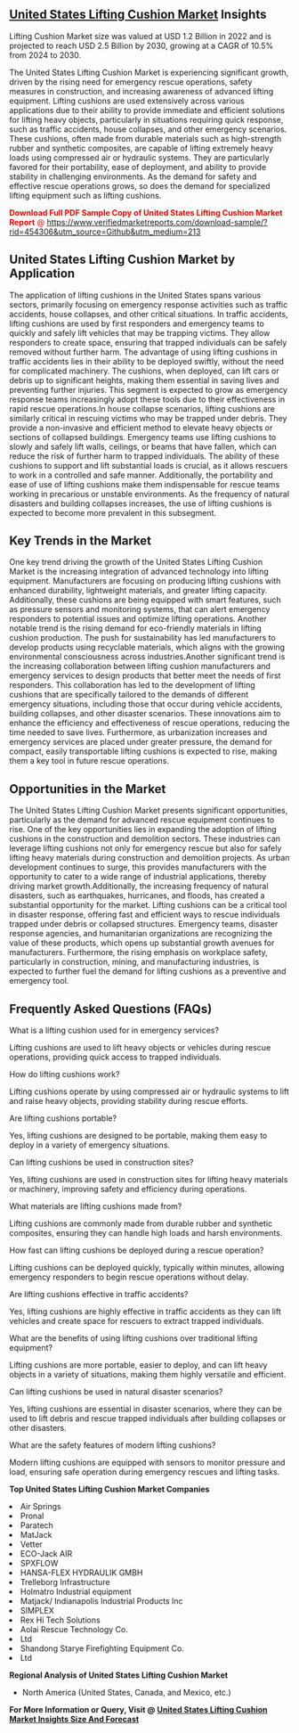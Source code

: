 <h2><a href="https://www.verifiedmarketreports.com/download-sample/?rid=454306&amp;utm_source=Github&amp;utm_medium=213" target="_blank">United States Lifting Cushion Market</a> Insights</h2><p>Lifting Cushion Market size was valued at USD 1.2 Billion in 2022 and is projected to reach USD 2.5 Billion by 2030, growing at a CAGR of 10.5% from 2024 to 2030.</p><p><p>The United States Lifting Cushion Market is experiencing significant growth, driven by the rising need for emergency rescue operations, safety measures in construction, and increasing awareness of advanced lifting equipment. Lifting cushions are used extensively across various applications due to their ability to provide immediate and efficient solutions for lifting heavy objects, particularly in situations requiring quick response, such as traffic accidents, house collapses, and other emergency scenarios. These cushions, often made from durable materials such as high-strength rubber and synthetic composites, are capable of lifting extremely heavy loads using compressed air or hydraulic systems. They are particularly favored for their portability, ease of deployment, and ability to provide stability in challenging environments. As the demand for safety and effective rescue operations grows, so does the demand for specialized lifting equipment such as lifting cushions. <p><span class=""><span style="color: #ff0000;"><strong>Download Full PDF Sample Copy of United States Lifting Cushion Market Report</strong> @ </span><a href="https://www.verifiedmarketreports.com/download-sample/?rid=454306&amp;utm_source=Github&amp;utm_medium=213" target="_blank">https://www.verifiedmarketreports.com/download-sample/?rid=454306&amp;utm_source=Github&amp;utm_medium=213</a></span></p></p><h2>United States Lifting Cushion Market by Application</h2><p>The application of lifting cushions in the United States spans various sectors, primarily focusing on emergency response activities such as traffic accidents, house collapses, and other critical situations. In traffic accidents, lifting cushions are used by first responders and emergency teams to quickly and safely lift vehicles that may be trapping victims. They allow responders to create space, ensuring that trapped individuals can be safely removed without further harm. The advantage of using lifting cushions in traffic accidents lies in their ability to be deployed swiftly, without the need for complicated machinery. The cushions, when deployed, can lift cars or debris up to significant heights, making them essential in saving lives and preventing further injuries. This segment is expected to grow as emergency response teams increasingly adopt these tools due to their effectiveness in rapid rescue operations.In house collapse scenarios, lifting cushions are similarly critical in rescuing victims who may be trapped under debris. They provide a non-invasive and efficient method to elevate heavy objects or sections of collapsed buildings. Emergency teams use lifting cushions to slowly and safely lift walls, ceilings, or beams that have fallen, which can reduce the risk of further harm to trapped individuals. The ability of these cushions to support and lift substantial loads is crucial, as it allows rescuers to work in a controlled and safe manner. Additionally, the portability and ease of use of lifting cushions make them indispensable for rescue teams working in precarious or unstable environments. As the frequency of natural disasters and building collapses increases, the use of lifting cushions is expected to become more prevalent in this subsegment.<h2>Key Trends in the Market</h2><p>One key trend driving the growth of the United States Lifting Cushion Market is the increasing integration of advanced technology into lifting equipment. Manufacturers are focusing on producing lifting cushions with enhanced durability, lightweight materials, and greater lifting capacity. Additionally, these cushions are being equipped with smart features, such as pressure sensors and monitoring systems, that can alert emergency responders to potential issues and optimize lifting operations. Another notable trend is the rising demand for eco-friendly materials in lifting cushion production. The push for sustainability has led manufacturers to develop products using recyclable materials, which aligns with the growing environmental consciousness across industries.Another significant trend is the increasing collaboration between lifting cushion manufacturers and emergency services to design products that better meet the needs of first responders. This collaboration has led to the development of lifting cushions that are specifically tailored to the demands of different emergency situations, including those that occur during vehicle accidents, building collapses, and other disaster scenarios. These innovations aim to enhance the efficiency and effectiveness of rescue operations, reducing the time needed to save lives. Furthermore, as urbanization increases and emergency services are placed under greater pressure, the demand for compact, easily transportable lifting cushions is expected to rise, making them a key tool in future rescue operations.<h2>Opportunities in the Market</h2><p>The United States Lifting Cushion Market presents significant opportunities, particularly as the demand for advanced rescue equipment continues to rise. One of the key opportunities lies in expanding the adoption of lifting cushions in the construction and demolition sectors. These industries can leverage lifting cushions not only for emergency rescue but also for safely lifting heavy materials during construction and demolition projects. As urban development continues to surge, this provides manufacturers with the opportunity to cater to a wide range of industrial applications, thereby driving market growth.Additionally, the increasing frequency of natural disasters, such as earthquakes, hurricanes, and floods, has created a substantial opportunity for the market. Lifting cushions can be a critical tool in disaster response, offering fast and efficient ways to rescue individuals trapped under debris or collapsed structures. Emergency teams, disaster response agencies, and humanitarian organizations are recognizing the value of these products, which opens up substantial growth avenues for manufacturers. Furthermore, the rising emphasis on workplace safety, particularly in construction, mining, and manufacturing industries, is expected to further fuel the demand for lifting cushions as a preventive and emergency tool. <h2>Frequently Asked Questions (FAQs)</h2><p>What is a lifting cushion used for in emergency services?</p><p>Lifting cushions are used to lift heavy objects or vehicles during rescue operations, providing quick access to trapped individuals.</p><p>How do lifting cushions work?</p><p>Lifting cushions operate by using compressed air or hydraulic systems to lift and raise heavy objects, providing stability during rescue efforts.</p><p>Are lifting cushions portable?</p><p>Yes, lifting cushions are designed to be portable, making them easy to deploy in a variety of emergency situations.</p><p>Can lifting cushions be used in construction sites?</p><p>Yes, lifting cushions are used in construction sites for lifting heavy materials or machinery, improving safety and efficiency during operations.</p><p>What materials are lifting cushions made from?</p><p>Lifting cushions are commonly made from durable rubber and synthetic composites, ensuring they can handle high loads and harsh environments.</p><p>How fast can lifting cushions be deployed during a rescue operation?</p><p>Lifting cushions can be deployed quickly, typically within minutes, allowing emergency responders to begin rescue operations without delay.</p><p>Are lifting cushions effective in traffic accidents?</p><p>Yes, lifting cushions are highly effective in traffic accidents as they can lift vehicles and create space for rescuers to extract trapped individuals.</p><p>What are the benefits of using lifting cushions over traditional lifting equipment?</p><p>Lifting cushions are more portable, easier to deploy, and can lift heavy objects in a variety of situations, making them highly versatile and efficient.</p><p>Can lifting cushions be used in natural disaster scenarios?</p><p>Yes, lifting cushions are essential in disaster scenarios, where they can be used to lift debris and rescue trapped individuals after building collapses or other disasters.</p><p>What are the safety features of modern lifting cushions?</p><p>Modern lifting cushions are equipped with sensors to monitor pressure and load, ensuring safe operation during emergency rescues and lifting tasks.</p></p><p><strong>Top United States Lifting Cushion Market Companies</strong></p><div data-test-id=""><p><li>Air Springs</li><li> Pronal</li><li> Paratech</li><li> MatJack</li><li> Vetter</li><li> ECO-Jack AIR</li><li> SPXFLOW</li><li> HANSA-FLEX HYDRAULIK GMBH</li><li> Trelleborg Infrastructure</li><li> Holmatro Industrial equipment</li><li> Matjack/ Indianapolis Industrial Products Inc</li><li> SIMPLEX</li><li> Rex Hi Tech Solutions</li><li> Aolai Rescue Technology Co.</li><li>Ltd</li><li> Shandong Starye Firefighting Equipment Co.</li><li> Ltd</li></p><div><strong>Regional Analysis of&nbsp;United States Lifting Cushion Market</strong></div><ul><li dir="ltr"><p dir="ltr">North America&nbsp;(United States, Canada, and Mexico, etc.)</p></li></ul><p><strong>For More Information or Query, Visit @&nbsp;</strong><strong><a href="https://www.verifiedmarketreports.com/product/lifting-cushion-market/?utm_source=Github&amp;utm_medium=213" target="_blank">United States Lifting Cushion Market Insights Size And Forecast</a></strong></p></div>
